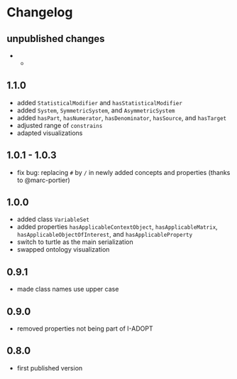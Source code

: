 # Changelog

## unpublished changes

* -

## 1.1.0

* added `StatisticalModifier` and `hasStatisticalModifier`
* added `System`, `SymmetricSystem`, and `AsymmetricSystem`
* added `hasPart`, `hasNumerator`, `hasDenominator`, `hasSource`, and `hasTarget`
* adjusted range of `constrains`
* adapted visualizations

## 1.0.1 - 1.0.3

* fix bug: replacing `#` by `/` in newly added concepts and properties (thanks to @marc-portier)

## 1.0.0

* added class `VariableSet`
* added properties `hasApplicableContextObject`, `hasApplicableMatrix`, `hasApplicableObjectOfInterest`, and `hasApplicableProperty`
* switch to turtle as the main serialization
* swapped ontology visualization

## 0.9.1

* made class names use upper case

## 0.9.0

* removed properties not being part of I-ADOPT

## 0.8.0

* first published version
